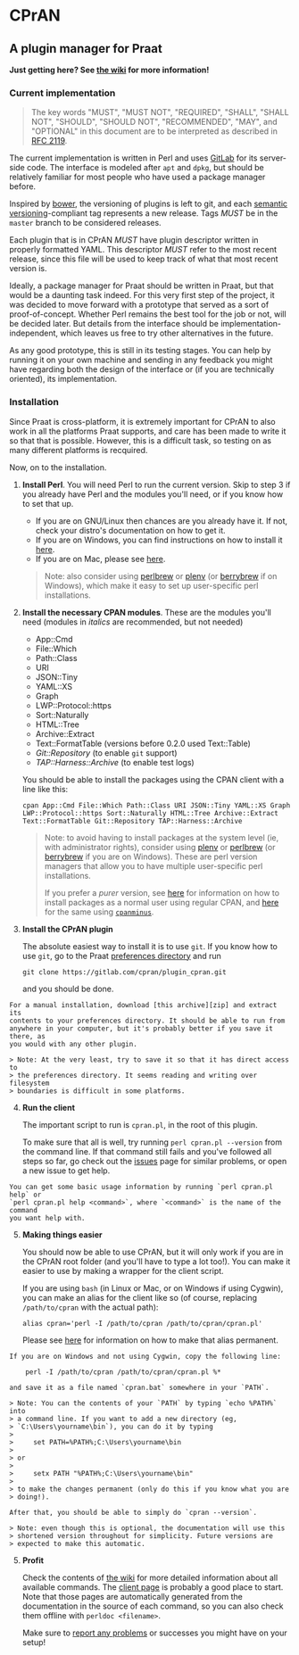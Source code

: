 CPrAN
=====

A plugin manager for Praat
--------------------------

**Just getting here? See [the wiki][wiki] for more information!**

### Current implementation

> The key words "MUST", "MUST NOT", "REQUIRED", "SHALL", "SHALL NOT", "SHOULD",
> "SHOULD NOT", "RECOMMENDED", "MAY", and "OPTIONAL" in this document are to be
> interpreted as described in [RFC 2119](http://tools.ietf.org/html/rfc2119).

The current implementation is written in Perl and uses [GitLab][] for its
server-side code. The interface is modeled after `apt` and `dpkg`, but should be
relatively familiar for most people who have used a package manager before.

Inspired by [bower][], the versioning of plugins is left to git, and each
[semantic versioning][semver]-compliant tag represents a new release.
Tags _MUST_ be in the `master` branch to be considered releases.

[bower]: https://github.com/bower/bower
[gitlab]: https://gitlab.com
[semver]: http://semver.org

Each plugin that is in CPrAN _MUST_ have plugin descriptor written in
properly formatted YAML. This descriptor _MUST_ refer to the most recent
release, since this file will be used to keep track of what that most recent
version is.

Ideally, a package manager for Praat should be written in Praat, but that would
be a daunting task indeed. For this very first step of the project, it was
decided to move forward with a prototype that served as a sort of
proof-of-concept. Whether Perl remains the best tool for the job or not, will be
decided later. But details from the interface should be
implementation-independent, which leaves us free to try other alternatives in
the future.

As any good prototype, this is still in its testing stages. You can help by
running it on your own machine and sending in any feedback you might have
regarding both the design of the interface or (if you are technically oriented),
its implementation.

### Installation

Since Praat is cross-platform, it is extremely important for CPrAN to also work
in all the platforms Praat supports, and care has been made to write it so that
that is possible. However, this is a difficult task, so testing on as many
different platforms is recquired.

Now, on to the installation.

1.  **Install Perl**. You will need Perl to run the current version. Skip to
    step 3 if you already have Perl and the modules you'll need, or if you know
    how to set that up.
    * If you are on GNU/Linux then chances are you already have it. If not,
    check your distro's documentation on how to get it.
    * If you are on Windows, you can find instructions on how to install it
    [here][winperl].
    * If you are on Mac, please see [here][macperl].
    
    > Note: also consider using [perlbrew][] or [plenv][] (or [berrybrew][] if
    > on Windows), which make it easy to set up user-specific perl
    > installations.

[macperl]: http://learn.perl.org/installing/osx.html
[winperl]: http://learn.perl.org/installing/windows.html

2.  **Install the necessary CPAN modules**. These are the modules you'll need
    (modules in _italics_ are recommended, but not needed)
    * App::Cmd
    * File::Which
    * Path::Class
    * URI
    * JSON::Tiny
    * YAML::XS
    * Graph
    * LWP::Protocol::https
    * Sort::Naturally
    * HTML::Tree
    * Archive::Extract
    * Text::FormatTable (versions before 0.2.0 used Text::Table)
    * _Git::Repository_ (to enable `git` support)
    * _TAP::Harness::Archive_ (to enable test logs)

    You should be able to install the packages using the CPAN client with a line
    like this:

        cpan App::Cmd File::Which Path::Class URI JSON::Tiny YAML::XS Graph LWP::Protocol::https Sort::Naturally HTML::Tree Archive::Extract Text::FormatTable Git::Repository TAP::Harness::Archive
        
    > Note: to avoid having to install packages at the system level (ie, with
    > administrator rights), consider using [plenv][] or [perlbrew][] (or
    > [berrybrew][] if you are on Windows). These are perl version managers that
    > allow you to have multiple user-specific perl installations.
    >
    > If you prefer a _purer_ version, see [here][faqlibrary] for information on
    > how to install packages as a normal user using regular CPAN, and
    > [here][cpanmlibrary] for the same using [`cpanminus`][cpanminus].

[cpanminus]: https://github.com/miyagawa/cpanminus    
[perlbrew]: https://perlbrew.pl
[plenv]: http://weblog.bulknews.net/post/58079418600/plenv-alternative-for-perlbrew    
[berrybrew]: http://perltricks.com/article/119/2014/10/10/Hello-berrybrew--the-Strawberry-Perl-version-manager
[faqlibrary]: http://learn.perl.org/faq/perlfaq8.html#How-do-I-keep-my-own-module-library-directory
[cpanmlibrary]: https://github.com/miyagawa/cpanminus#where-does-this-install-modules-to-do-i-need-root-access

3.  **Install the CPrAN plugin**

    The absolute easiest way to install it is to use `git`. If you know how to
    use `git`, go to the Praat [preferences directory][] and run

        git clone https://gitlab.com/cpran/plugin_cpran.git

    and you should be done.

[preferences directory]: http://www.fon.hum.uva.nl/praat/manual/preferences_directory.html    
    
    For a manual installation, download [this archive][zip] and extract its
    contents to your preferences directory. It should be able to run from
    anywhere in your computer, but it's probably better if you save it there, as
    you would with any other plugin.

[zip]: https://gitlab.com/cpran/plugin_cpran/repository/archive.zip?ref=master

    > Note: At the very least, try to save it so that it has direct access to
    > the preferences directory. It seems reading and writing over filesystem
    > boundaries is difficult in some platforms.

4.  **Run the client**

    The important script to run is `cpran.pl`, in the root of this plugin.

    To make sure that all is well, try running `perl cpran.pl --version` from
    the command line. If that command still fails and you've followed all steps
    so far, go check out the [issues][] page for similar problems, or open a new
    issue to get help.

[issues]: https://gitlab.com/cpran/plugin_cpran/issues    
    
    You can get some basic usage information by running `perl cpran.pl help` or
    `perl cpran.pl help <command>`, where `<command>` is the name of the command
    you want help with.

5.  **Making things easier**

    You should now be able to use CPrAN, but it will only work if you are in the
    CPrAN root folder (and you'll have to type a lot too!). You can make it
    easier to use by making a wrapper for the client script.

    If you are using `bash` (in Linux or Mac, or on Windows if using Cygwin),
    you can make an alias for the client like so (of course, replacing
    `/path/to/cpran` with the actual path):

        alias cpran='perl -I /path/to/cpran /path/to/cpran/cpran.pl'

    Please see [here][permalias] for information on how to make that alias
    permanent.

[permalias]: http://unix.stackexchange.com/a/183497

    If you are on Windows and not using Cygwin, copy the following line:

        perl -I /path/to/cpran /path/to/cpran/cpran.pl %*

    and save it as a file named `cpran.bat` somewhere in your `PATH`.

    > Note: You can the contents of your `PATH` by typing `echo %PATH%` into
    > a command line. If you want to add a new directory (eg,
    > `C:\Users\yourname\bin`), you can do it by typing
    >
    >     set PATH=%PATH%;C:\Users\yourname\bin
    >
    > or
    >
    >     setx PATH "%PATH%;C:\Users\yourname\bin"
    >
    > to make the changes permanent (only do this if you know what you are
    > doing!).

    After that, you should be able to simply do `cpran --version`. 

    > Note: even though this is optional, the documentation will use this
    > shortened version throughout for simplicity. Future versions are
    > expected to make this automatic.

5.  **Profit**

    Check the contents of [the wiki][wiki] for more detailed information about
    all available commands. The [client page][cpran] is probably a good place to
    start. Note that those pages are automatically generated from the
    documentation in the source of each command, so you can also check them
    offline with `perldoc <filename>`.

    Make sure to [report any problems][issues] or successes you might
    have on your setup!

[wiki]: https://gitlab.com/cpran/plugin_cpran/wikis/home
[cpran]: https://gitlab.com/cpran/plugin_cpran/wikis/cpran
[issues]: https://gitlab.com/cpran/plugin_cpran/issues
